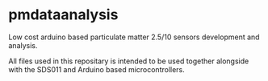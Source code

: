 # pmdataanalysis
Low cost arduino based particulate matter 2.5/10 sensors development and analysis.

All files used in this repositary is intended to be used together alongside with the SDS011 and Arduino based microcontrollers. 

